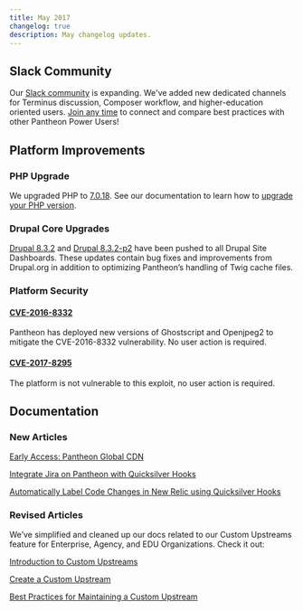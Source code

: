```yaml
---
title: May 2017
changelog: true
description: May changelog updates.
---
```

## Slack Community
Our [Slack community](/pantheon-community) is expanding. We've added new dedicated channels for Terminus discussion, Composer workflow, and higher-education oriented users. [Join any time](https://slackin.pantheon.io/) to connect and compare best practices with other Pantheon Power Users!

## Platform Improvements

### PHP Upgrade
We upgraded PHP to [7.0.18](http://php.net/archive/2017.php#id2017-04-13-1). See our documentation to learn how to [upgrade your PHP version](/php-versions).

### Drupal Core Upgrades
[Drupal 8.3.2](https://www.drupal.org/project/drupal/releases/8.3.2) and [Drupal 8.3.2-p2](https://github.com/pantheon-systems/drops-8/issues/185) have been pushed to all Drupal Site Dashboards. These updates contain bug fixes and improvements from Drupal.org in addition to optimizing Pantheon’s handling of Twig cache files.


### Platform Security

#### [CVE-2016-8332](https://nvd.nist.gov/vuln/detail/CVE-2016-8332)
Pantheon has deployed new versions of Ghostscript and Openjpeg2 to mitigate the CVE-2016-8332 vulnerability. No user action is required.

#### [CVE-2017-8295](https://cve.mitre.org/cgi-bin/cvename.cgi?name=2017-8295)
The platform is not vulnerable to this exploit, no user action is required.


## Documentation

### New Articles

[Early Access: Pantheon Global CDN](/global-cdn)

[Integrate Jira on Pantheon with Quicksilver Hooks](/guides/jira)

[Automatically Label Code Changes in New Relic using Quicksilver Hooks](/guides/new-relic/new-relic-quicksilver)

### Revised Articles
We’ve simplified and cleaned up our docs related to our Custom Upstreams feature for Enterprise, Agency, and EDU Organizations. Check it out:

[Introduction to Custom Upstreams](/guides/custom-upstream)

[Create a Custom Upstream](/guides/custom-upstream/create-custom-upstream)

[Best Practices for Maintaining a Custom Upstream](/guides/custom-upstream/maintain-custom-upstream)
